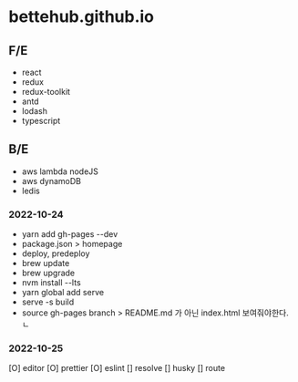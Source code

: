 # bettehub.github.io

## F/E

- react
- redux
- redux-toolkit
- antd
- lodash
- typescript

## B/E

- aws lambda nodeJS
- aws dynamoDB
- ledis

### 2022-10-24

- yarn add gh-pages --dev
- package.json > homepage
- deploy, predeploy
- brew update
- brew upgrade
- nvm install --lts
- yarn global add serve
- serve -s build
- source gh-pages branch > README.md 가 아닌 index.html 보여줘야한다.ㄴ

### 2022-10-25

[O] editor
[O] prettier
[O] eslint
[] resolve
[] husky
[] route
